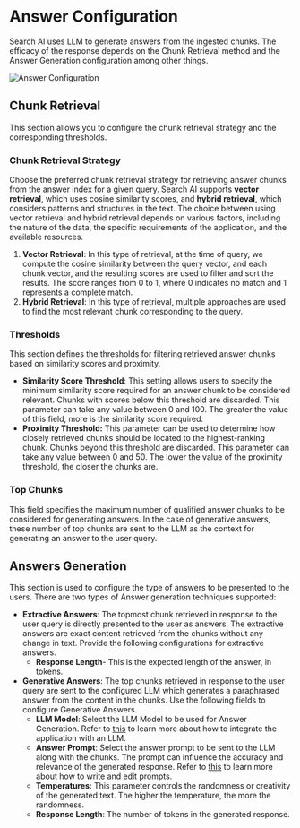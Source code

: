 # Answer Configuration

Search AI uses LLM to generate answers from the ingested chunks. The efficacy of the response depends on the Chunk Retrieval method and the Answer Generation configuration among other things. 

![Answer Configuration](../images/answer-configuration.png "Answer Configuration")

## Chunk Retrieval 
This section allows you to configure the chunk retrieval strategy and the corresponding thresholds. 

### Chunk Retrieval Strategy
Choose the preferred chunk retrieval strategy for retrieving answer chunks from the answer index for a given query. Search AI supports **vector retrieval**, which uses cosine similarity scores, and **hybrid retrieval**, which considers patterns and structures in the text. The choice between using vector retrieval and hybrid retrieval depends on various factors, including the nature of the data, the specific requirements of the application, and the available resources. 

1. **Vector Retrieval**: In this type of retrieval, at the time of query, we compute the cosine similarity between the query vector, and each chunk vector, and the resulting scores are used to filter and sort the results. The score ranges from 0 to 1, where 0 indicates no match and 1 represents a complete match. 
2. **Hybrid Retrieval**: In this type of retrieval, multiple approaches are used to find the most relevant chunk corresponding to the query. 

### Thresholds 
This section defines the thresholds for filtering retrieved answer chunks based on similarity scores and proximity. 

* **Similarity Score Threshold**: This setting allows users to specify the minimum similarity score required for an answer chunk to be considered relevant. Chunks with scores below this threshold are discarded. This parameter can take any value between 0 and 100. The greater the value of this field, more is the similarity score required. 
* **Proximity Threshold:**  This parameter can be used to determine how closely retrieved chunks should be located to the highest-ranking chunk. Chunks beyond this threshold are discarded. This parameter can take any value between 0 and 50. The lower the value of the proximity threshold, the closer the chunks are.

### Top Chunks
This field specifies the maximum number of qualified answer chunks to be considered for generating answers. In the case of generative answers, these number of top chunks are sent to the LLM as the context for generating an answer to the user query. 


## Answers Generation

This section is used to configure the type of answers to be presented to the users. There are two types of Answer generation techniques supported:

* **Extractive Answers**: The topmost chunk retrieved in response to the user query is directly presented to the user as answers. The extractive answers are exact content retrieved from the chunks without any change in text. Provide the following configurations for extractive answers. 
    * **Response Length**- This is the expected length of the answer, in tokens. 
* **Generative Answers**: The top chunks retrieved in response to the user query are sent to the configured LLM which generates a paraphrased answer from the content in the chunks. Use the following fields to configure Generative Answers. 
    * **LLM Model**: Select the LLM Model to be used for Answer Generation. Refer to [this](../../app-settings/generative-ai-tools/llm-integration) to learn more about how to integrate the application with an LLM. 
    * **Answer Prompt**: Select the answer prompt to be sent to the LLM along with the chunks. The prompt can influence the accuracy and relevance of the generated response. Refer to [this](../../app-settings/generative-ai-tools/prompts-and-requests-library) to learn more about how to write and edit prompts. 
    * **Temperatures**: This parameter controls the randomness or creativity of the generated text. The higher the temperature, the more the randomness. 
    * **Response Length**: The number of tokens in the generated response. 